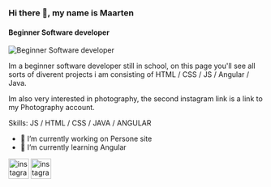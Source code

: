 ### Hi there 👋, my name is Maarten
#### Beginner Software developer
![Beginner Software developer](https://i.imgur.com/L3mywuG.jpeg)

Im a beginner software developer still in school, on this page you'll see all sorts of diverent projects i am consisting of HTML / CSS / JS / Angular / Java.

Im also very interested in photography, the second instagram link is a link to my Photography account.

Skills: JS / HTML / CSS / JAVA / ANGULAR

- 🔭 I’m currently working on Persone site 
- 🌱 I’m currently learning Angular 


[<img src='https://cdn.jsdelivr.net/npm/simple-icons@3.0.1/icons/instagram.svg' alt='instagram' height='40'>](https://www.instagram.com/_maarten.t/)  [<img src='https://cdn.jsdelivr.net/npm/simple-icons@3.0.1/icons/instagram.svg' alt='instagram' height='40'>](https://www.instagram.com/north_scape/)  
